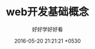 ---
layout: page
title:  "web开发基础概念"
subtitle: "好好学好好看"
date:   2016-05-20 21:21:21 +0530
categories: ["web基础知识"]
---